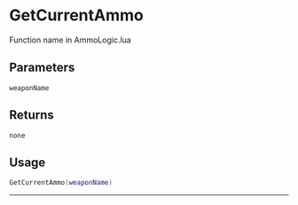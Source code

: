 # GetCurrentAmmo
Function name in AmmoLogic.lua
## Parameters
`weaponName`
## Returns
`none`
## Usage
```lua
GetCurrentAmmo(weaponName)
```
---

